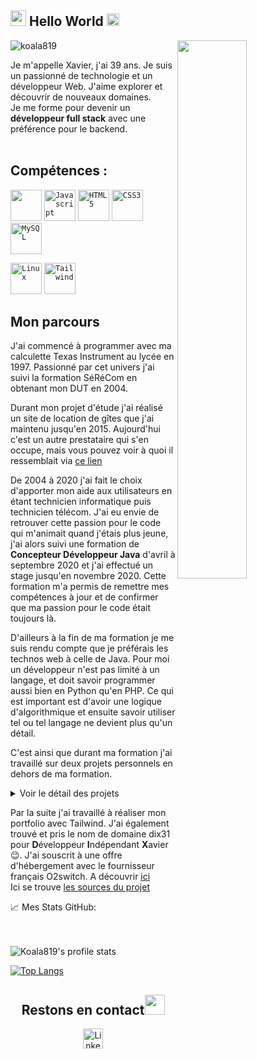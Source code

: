 <!--<img src="https://imgur.com/3kB6Cfg.jpg">-->
<h2><img src="https://imgur.com/CTPzCrS.gif" height=25px width=25px> Hello World <img src="https://imgur.com/TFzFv3D.gif" height=20px width=20px></h2>
<img src="https://imgur.com/Z9n1y5S.gif" height=47% width=47% align="right">
<p align="left"> <img src="https://komarev.com/ghpvc/?username=koala819" alt="koala819" /> </p>


Je m'appelle Xavier, j'ai 39 ans. Je suis un passionné de technologie et un développeur Web. J'aime explorer et découvrir de nouveaux domaines.<br>
Je me forme pour devenir un  **développeur full stack** avec une préférence pour le backend.<br><br>
## Compétences :
<code><img height="50" src="https://img.icons8.com/color/144/000000/java-coffee-cup-logo.png"/></code>
<code><img height="50" src="https://img.icons8.com/color/2x/javascript.png" alt="Javascript"></code>
<code><img height="50" src="https://www.flaticon.com/svg/static/icons/svg/919/919827.svg" alt="HTML5"></code>
<code><img height="50" src="https://www.flaticon.com/svg/static/icons/svg/919/919826.svg" alt="CSS3"></code>
<code><img height="50" src="https://www.flaticon.com/svg/static/icons/svg/919/919836.svg" alt="MySQL"></code>

<code><img height="50" src="https://img.icons8.com/color/96/000000/linux.png" alt="Linux"></code>
<code><img height="50" src="https://refactoringui.nyc3.cdn.digitaloceanspaces.com/tailwind-logo.svg" alt="Tailwind"></code>



## Mon parcours
J'ai commencé à programmer avec ma calculette Texas Instrument au lycée en 1997.
Passionné par cet univers j'ai suivi la formation SéRéCom en obtenant mon DUT en 2004. 

Durant mon projet d'étude j'ai réalisé un site de location de gîtes que j'ai maintenu jusqu'en 2015.
Aujourd'hui c'est un autre prestataire qui s'en occupe, mais vous pouvez voir à quoi il ressemblait via [ce lien](https://web.archive.org/web/20071129201108/http://www.gitesdethouy.com/index2.html)

De 2004 à 2020 j'ai fait le choix d'apporter mon aide aux utilisateurs en étant technicien informatique puis technicien télécom. 
J'ai eu envie de retrouver cette passion pour le code qui m'animait quand j'étais plus jeune, j'ai alors suivi une formation de **Concepteur Développeur Java** d'avril à septembre 2020 et j'ai effectué un stage jusqu'en novembre 2020. Cette formation m'a permis de remettre mes compétences à jour et de confirmer que ma passion pour le code était toujours là. 

D'ailleurs à la fin de ma formation je me suis rendu compte que je préférais les technos web à celle de Java. Pour moi un développeur n'est pas limité à un langage, et doit savoir programmer aussi bien en Python qu'en PHP. Ce qui est important est d'avoir une logique d'algorithmique et ensuite savoir utiliser tel ou tel langage ne devient plus qu'un détail.

C'est ainsi que durant ma formation j'ai travaillé sur deux projets personnels en dehors de ma formation.
<details>
  <summary>Voir le détail des projets</summary>

1. Memory Game

   Trouver deux cartes identiques pour former une paire **HTML et JS**. J'ai créé ce jeux initialement pour apprendre à mon fils comment utiliser une souris, c'est la raison pour laquelle le thème est enfantin :yum:. [Venez l'essayer](http://dix31.org/mesScripts/)<br>
   Ici se trouve [les sources du projet](https://github.com/koala819/MemoryGame)
   
2. Cumuler les aides

   Un ami m'a demandé de lui réaliser un questionnaire pour aider les personnes à connaître les aides qu'ils peuvent prétendre pour rénover leur habitation. Après avoir répondu à toutes les questions, les réponses sont envoyés à un google Doc afin que mon ami puisse les exploiter et contacter chaque personne ayant répondu au questionnaire. C'est un projet complet et fonctionnel où j'ai souscrit à un nom de domaine et où je me suis occupé de trouver un hébergeur. [Venez l'essayer](http://cumulerlesaides.fr)
</details>

Par la suite j'ai travaillé à réaliser mon portfolio avec Tailwind. J'ai également trouvé et pris le nom de domaine dix31 pour <b>D</b>éveloppeur <b>I</b>ndépendant <b>X</b>avier :wink:. J'ai souscrit à une offre d'hébergement avec le fournisseur français O2switch. A découvrir [ici](http://dix31.org)<br>
Ici se trouve [les sources du projet](https://github.com/koala819/Tailwind)



<summary>📈 Mes Stats GitHub: </summary>
<br>
<br>
<p align="left"> <img align="left" alt="Koala819's profile stats" src="https://github-readme-stats.vercel.app/api?username=koala819&show_icons=true&theme=default" alt="koala819" />
<br>
  
  [![Top Langs](https://github-readme-stats.vercel.app/api/top-langs/?username=koala819&layout=compact)](https://github.com/koala819/github-readme-stats)

  <div align="center">

<h2>
Restons en contact<img src="https://github.com/tusharnankani/tusharnankani/blob/master/Assets/Handshake.gif" height="32px">
</h2>

[<img src="https://github.com/tusharnankani/tusharnankani/blob/master/Assets/Linkedin.svg" alt="Linkedin Logo" width="32">](https://www.linkedin.com/in/xavier-genolhac-79a98390/) 

</div>
